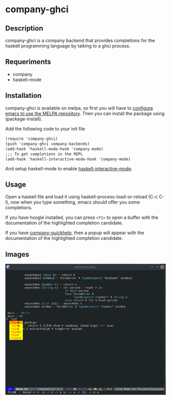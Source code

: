 company-ghci
============
Description
-----------
company-ghci is a company backend that provides completions for the haskell programming language by talking to a ghci process.

Requeriments
------------
* company
* haskell-mode

Installation
------------
company-ghci is available on melpa, so first you will have to [configure emacs to use the MELPA repository](http://melpa.org/#/getting-started).
Then you can install the package using (package-install).

Add the following code to your init file
```
(require 'company-ghci)
(push 'company-ghci company-backends)
(add-hook 'haskell-mode-hook 'company-mode)
;;; To get completions in the REPL
(add-hook 'haskell-interactive-mode-hook 'company-mode)
```

And setup haskell-mode to enable [haskell-interactive-mode](https://github.com/haskell/haskell-mode/wiki/Haskell-Interactive-Mode-Setup).

Usage
-----

Open a haskell file and load it using haskell-process-load-or-reload (C-c C-l), now when you type something, emacs should offer you some completions.

If you have hoogle installed, you can press ```<f1>``` to open a buffer with the documentation of the highlighted completion candidate.

If you have [company-quickhelp](https://github.com/expez/company-quickhelp), then a popup will appear with the documentation of the highlighted completion candidate.

Images
------
![Screenshot](img.png)